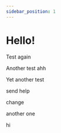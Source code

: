 ```yaml
---
sidebar_position: 1
---
```


# Hello!

Test again

Another test ahh

Yet another test

send help

change

another one

hi
